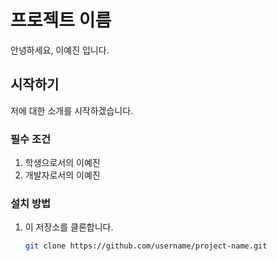 # 프로젝트 이름
안녕하세요, 이예진 입니다.

## 시작하기
저에 대한 소개를 시작하겠습니다.

### 필수 조건
1. 학생으로서의 이예진
2. 개발자로서의 이예진

### 설치 방법
1. 이 저장소를 클론합니다.
   ```bash
   git clone https://github.com/username/project-name.git
